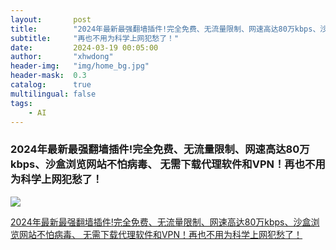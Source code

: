 ```yaml
---
layout:       post
title:        "2024年最新最强翻墙插件!完全免费、无流量限制、网速高达80万kbps、沙盒浏览网站不怕病毒、 无需下载代理软件和VPN！"
subtitle:     "再也不用为科学上网犯愁了！"
date:         2024-03-19 00:05:00
author:       "xhwdong"
header-img:   "img/home_bg.jpg"
header-mask:  0.3
catalog:      true
multilingual: false
tags:
    - AI
--- 
```


### 2024年最新最强翻墙插件!完全免费、无流量限制、网速高达80万kbps、沙盒浏览网站不怕病毒、 无需下载代理软件和VPN！再也不用为科学上网犯愁了！


![](https://hwdong-net.github.io/yt_imgs/sqrx.jpg)

[2024年最新最强翻墙插件!完全免费、无流量限制、网速高达80万kbps、沙盒浏览网站不怕病毒、 无需下载代理软件和VPN！再也不用为科学上网犯愁了！](https://youtu.be/i4jqfHH1KOY)

